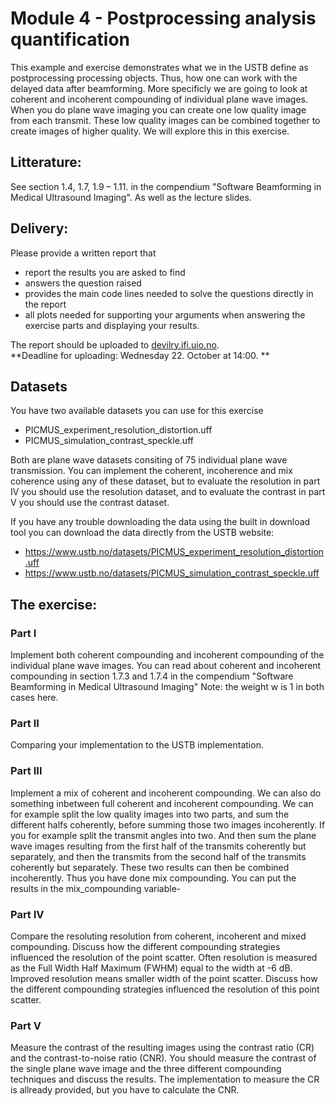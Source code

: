 # Module 4 - Postprocessing analysis quantification
This example and exercise demonstrates what we in the USTB define as
postprocessing processing objects. Thus, how one can work with the
delayed data after beamforming. More specificly we are going to look at
coherent and incoherent compounding of individual plane wave images.
When you do plane wave imaging you can create one low quality image
from each transmit. These low quality images can be combined together
to create images of higher quality. We will explore this in this
exercise.

## Litterature:
See section 1.4, 1.7, 1.9 – 1.11. in the compendium "Software Beamforming
 in Medical Ultrasound Imaging". As well as the lecture slides.

## Delivery:
Please provide a written report that

- report the results you are asked to find
- answers the question raised
- provides the main code lines needed to solve the questions directly in the report
- all plots needed for supporting your arguments when answering the exercise parts and displaying your results.

The report should be uploaded to [devilry.ifi.uio.no](devilry.ifi.uio.no).  
**Deadline for uploading: Wednesday 22. October at 14:00. **

## Datasets
You have two available datasets you can use for this exercise

+ PICMUS_experiment_resolution_distortion.uff 
+ PICMUS_simulation_contrast_speckle.uff

Both are plane wave datasets consiting of 75 individual plane wave transmission.
You can implement the coherent, incoherence and mix coherence using any of these
dataset, but to evaluate the resolution in part IV you should use the resolution
dataset, and to evaluate the contrast in part V you should use the contrast dataset.

If you have any trouble downloading the data using the built in download tool you 
can download the data directly from the USTB website:

+ https://www.ustb.no/datasets/PICMUS_experiment_resolution_distortion.uff
+ https://www.ustb.no/datasets/PICMUS_simulation_contrast_speckle.uff

## The exercise:
### Part I
Implement both coherent compounding and incoherent
compounding of the individual plane wave images. You can read about
coherent and incoherent compounding in section 1.7.3 and 1.7.4 in
the compendium "Software Beamforming in Medical Ultrasound Imaging"
Note: the weight w is 1 in both cases here.

### Part II
Comparing your implementation to the USTB implementation.
       
### Part III
Implement a mix of coherent and incoherent compounding.
We can also do something inbetween full coherent and incoherent
compounding. We can for example split the low quality images into two parts,
and sum the different halfs coherently, before summing those two images
incoherently. If you for example split the transmit angles into two.
And then sum the plane wave images resulting from the first half of the transmits
coherently but separately, and then the transmits from the second half of the transmits
coherently but separately. These two results can then be combined incoherently. 
Thus you have done mix compounding. You can put the results in the mix_compounding variable-

### Part IV
Compare the resoluting resolution from coherent, incoherent and mixed compounding.
Discuss how the different compounding strategies influenced the resolution
of the point scatter. Often resolution is measured as the Full Width Half Maximum (FWHM)
equal to the width at -6 dB. Improved resolution means smaller width of the point scatter. 
Discuss how the different compounding strategies influenced the resolution of this point scatter.

### Part V 
Measure the contrast of the resulting images using the contrast ratio (CR)
and the contrast-to-noise ratio (CNR). You should measure the contrast of the
single plane wave image and the three different compounding techniques and discuss the results.
The implementation to measure the CR is allready provided, but you have to calculate the CNR.
